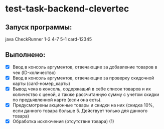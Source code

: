 # test-task-backend-clevertec

## Запуск программы:

java CheckRunner 1-2 4-7 5-1 card-12345

## Выполнено:

- [x] Ввод в консоль аргументов, отвечающие за добавление товаров в чек (ID-количество)
- [x] Ввод в консоль аргументов, отвечающие за проверку скидочной карты (card-номер_карты)
- [x] Вывод чека в консоль, содержащий в себе список товаров и их количество с ценой, а также рассчитанную сумму с учетом скидки по предъявленной карте (если она есть).
- [x] Предусмотрены акционные товары и скидки на них (скидка 10%, если данного товара больше 5. Действует только для данного товара)
- [x] Обработка исключения (отсутcтвие товара) (1)
